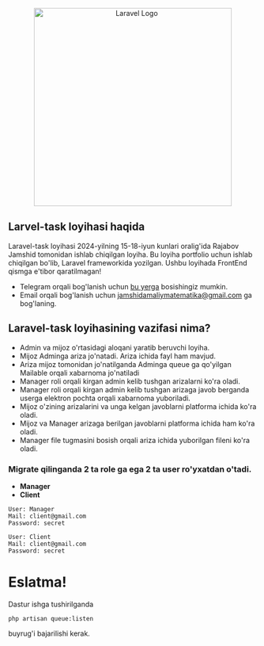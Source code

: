 <p align="center"><a href="https://laravel.com" target="_blank"><img src="https://raw.githubusercontent.com/laravel/art/master/logo-lockup/5%20SVG/2%20CMYK/1%20Full%20Color/laravel-logolockup-cmyk-red.svg" width="400" alt="Laravel Logo"></a></p>


## Larvel-task loyihasi haqida

Laravel-task loyihasi 2024-yilning 15-18-iyun kunlari oralig'ida Rajabov Jamshid tomonidan ishlab chiqilgan loyiha. Bu loyiha portfolio uchun ishlab chiqilgan bo'lib, Laravel frameworkida yozilgan. Ushbu loyihada FrontEnd qismga e'tibor qaratilmagan!

- Telegram orqali bog'lanish uchun [bu yerga](http://t.me/jamshid_rajabov) bosishingiz mumkin.
- Email orqali bog'lanish uchun jamshidamaliymatematika@gmail.com ga bog'laning.
## Laravel-task loyihasining vazifasi nima?
- Admin va mijoz o'rtasidagi aloqani yaratib beruvchi loyiha.
- Mijoz Adminga ariza jo'natadi. Ariza ichida fayl ham mavjud.
- Ariza mijoz tomonidan jo'natilganda Adminga queue ga qo'yilgan Mailable orqali xabarnoma jo'natiladi
- Manager roli orqali kirgan admin kelib tushgan arizalarni ko'ra oladi. 
- Manager roli orqali kirgan admin kelib tushgan arizaga javob berganda userga elektron pochta orqali xabarnoma yuboriladi.
- Mijoz o'zining arizalarini va unga kelgan javoblarni platforma ichida ko'ra oladi. 
- Mijoz va Manager arizaga berilgan javoblarni platforma ichida ham ko'ra oladi. 
- Manager file tugmasini bosish orqali ariza ichida yuborilgan fileni ko'ra oladi.


### Migrate qilinganda 2 ta role ga ega 2 ta user ro'yxatdan o'tadi.
- **Manager**
- **Client**
```
User: Manager
Mail: client@gmail.com
Password: secret
```
```
User: Client
Mail: client@gmail.com
Password: secret
```

# Eslatma!
Dastur ishga tushirilganda 
```
php artisan queue:listen
```
buyrug'i bajarilishi kerak. 